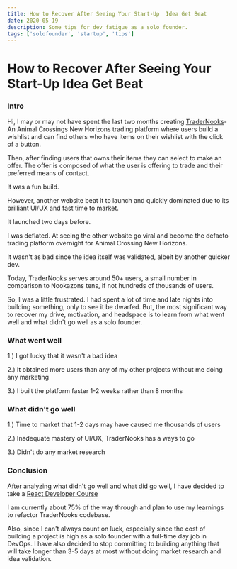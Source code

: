 ```yaml
---
title: How to Recover After Seeing Your Start-Up  Idea Get Beat
date: 2020-05-19
description: Some tips for dev fatigue as a solo founder.
tags: ['solofounder', 'startup', 'tips']
---
```


# How to Recover After Seeing Your Start-Up Idea Get Beat

### Intro

Hi, I may or may not have spent the last two months creating 
[TraderNooks](https://tradernooks.com)- An Animal Crossings New Horizons trading platform where users build a wishlist and can find others who have items on their wishlist with the click of a button.  

Then, after finding users that owns their items they can select to make an offer. The offer is composed of what the user is offering to trade and their preferred means of contact. 

It was a fun build. 

However, another website beat it to launch and quickly dominated due to its brilliant UI/UX and fast time to market. 

It launched two days before.

I was deflated. At seeing the other website go viral and become the defacto trading platform overnight for Animal Crossing New Horizons.

It wasn't as bad since the idea itself was validated, albeit by another quicker dev. 

Today, TraderNooks serves around 50+ users, a small number in comparison to Nookazons tens, if not hundreds of thousands of users. 

So, I was a little frustrated. I had spent a lot of time and late nights into building something, only to see it be dwarfed. But, the most significant way to recover my drive, motivation, and headspace is to learn from what went well and what didn't go well as a solo founder. 

### What went well

1.) I got lucky that it wasn't a bad idea

2.) It obtained more users than any of my other projects without me doing any marketing 

3.) I built the platform faster 1-2 weeks rather than 8 months 

### What didn't go well 

1.) Time to market that 1-2 days may have caused me thousands of users 

2.) Inadequate mastery of UI/UX, TraderNooks has a ways to go

3.) Didn't do any market research


### Conclusion 

After analyzing what didn't go well and what did go well, I  have decided to take a [ React Developer Course](https://www.udemy.com/course/complete-react-developer-zero-to-mastery/learn/lecture/15186272?start=1#overview)  

I am currently about 75% of the way through and plan to use my learnings to refactor TraderNooks codebase. 

Also, since I can't always count on luck, especially since the cost of building a project is high as a solo founder with a full-time day job in DevOps. I have also decided to stop committing to building anything that will take longer than 3-5 days at most without doing market research and idea validation. 